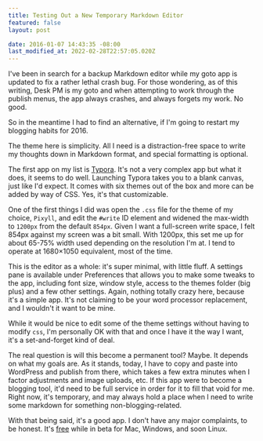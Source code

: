```yaml
---
title: Testing Out a New Temporary Markdown Editor
featured: false
layout: post

date: 2016-01-07 14:43:35 -08:00
last_modified_at: 2022-02-28T22:57:05.020Z
---
```


I've been in search for a backup Markdown editor while my goto app is updated to fix a rather lethal crash bug. For those wondering, as of this writing, Desk PM is my goto and when attempting to work through the publish menus, the app always crashes, and always forgets my work. No good.

So in the meantime I had to find an alternative, if I'm going to restart my blogging habits for 2016.

The theme here is simplicity. All I need is a distraction-free space to write my thoughts down in Markdown format, and special formatting is optional.

The first app on my list is [Typora](http://www.typora.io). It's not a very complex app but what it does, it seems to do well. Launching Typora takes you to a blank canvas, just like I'd expect. It comes with six themes out of the box and more can be added by way of CSS. Yes, it's that customizable.

One of the first things I did was open the `.css` file for the theme of my choice, `Pixyll`, and edit the `#write` ID element and widened the max-width to `1200px` from the default `854px`. Given I want a full-screen write space, I felt 854px against my screen was a bit small. With 1200px, this set me up for about 65-75% width used depending on the resolution I'm at. I tend to operate at 1680×1050 equivalent, most of the time.

This is the editor as a whole: it's super minimal, with little fluff. A settings pane is available under Preferences that allows you to make some tweaks to the app, including font size, window style, access to the themes folder (big plus) and a few other settings. Again, nothing totally crazy here, because it's a simple app. It's not claiming to be your word processor replacement, and I wouldn't it want to be mine.

While it would be nice to edit some of the theme settings without having to modify `css`, I'm personally OK with that and once I have it the way I want, it's a set-and-forget kind of deal.

The real question is will this become a permanent tool? Maybe. It depends on what my goals are. As it stands, today, I have to copy and paste into WordPress and publish from there, which takes a few extra minutes when I factor adjustments and image uploads, etc. If this app were to become a blogging tool, it'd need to be full service in order for it to fill that void for me. Right now, it's temporary, and may always hold a place when I need to write some markdown for something non-blogging-related.

With that being said, it's a good app. I don't have any major complaints, to be honest. It's [free](http://www.typora.io) while in beta for Mac, Windows, and soon Linux.

